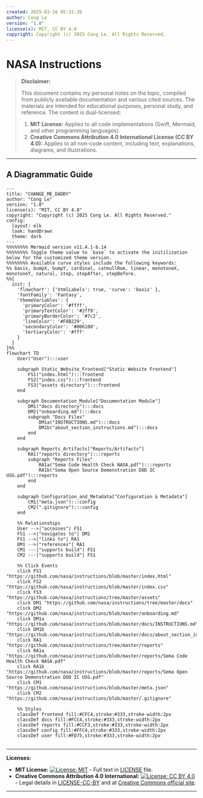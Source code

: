 ```yaml
---
created: 2025-03-16 05:31:26
author: Cong Le
version: "1.0"
license(s): MIT, CC BY 4.0
copyright: Copyright (c) 2025 Cong Le. All Rights Reserved.
---
```




# NASA Instructions
> **Disclaimer:**
>
> This document contains my personal notes on the topic,
> compiled from publicly available documentation and various cited sources.
> The materials are intended for educational purposes, personal study, and reference.
> The content is dual-licensed:
> 1. **MIT License:** Applies to all code implementations (Swift, Mermaid, and other programming languages).
> 2. **Creative Commons Attribution 4.0 International License (CC BY 4.0):** Applies to all non-code content, including text, explanations, diagrams, and illustrations.
---


## A Diagrammatic Guide 



```mermaid
---
title: "CHANGE_ME_DADDY"
author: "Cong Le"
version: "1.0"
license(s): "MIT, CC BY 4.0"
copyright: "Copyright (c) 2025 Cong Le. All Rights Reserved."
config:
  layout: elk
  look: handDrawn
  theme: dark
---
%%%%%%%% Mermaid version v11.4.1-b.14
%%%%%%%% Toggle theme value to `base` to activate the initilization below for the customized theme version.
%%%%%%%% Available curve styles include the following keywords:
%% basis, bumpX, bumpY, cardinal, catmullRom, linear, monotoneX, monotoneY, natural, step, stepAfter, stepBefore.
%%{
  init: {
    'flowchart': {'htmlLabels': true, 'curve': 'basis' },
    'fontFamily': 'Fantasy',
    'themeVariables': {
      'primaryColor': '#ffff',
      'primaryTextColor': '#2ff9',
      'primaryBorderColor': '#7c2',
      'lineColor': '#F8B229',
      'secondaryColor': '#006100',
      'tertiaryColor': '#fff'
    }
  }
}%%
flowchart TD
    User("User"):::user

    subgraph Static_Website_Frontend["Static Website Frontend"]
        FS1("index.html"):::frontend
        FS2("index.css"):::frontend
        FS3("assets directory"):::frontend
    end

    subgraph Documentation_Module["Documentation Module"]
        DM1("docs directory"):::docs
        DM2("onboarding.md"):::docs
        subgraph "Docs Files"
            DM1a("INSTRUCTIONS.md"):::docs
            DM1b("about_section_instructions.md"):::docs
        end
    end

    subgraph Reports_Artifacts["Reports/Artifacts"]
        RA1("reports directory"):::reports
        subgraph "Reports Files"
            RA1a("Sema Code Health Check NASA.pdf"):::reports
            RA1b("Sema Open Source Demonstration DOD IC USG.pdf"):::reports
        end
    end

    subgraph Configuration_and_Metadata["Configuration & Metadata"]
        CM1("meta.json"):::config
        CM2(".gitignore"):::config
    end

    %% Relationships
    User -->|"accesses"| FS1
    FS1 -->|"navigates to"| DM1
    FS1 -->|"links to"| RA1
    DM1 -->|"references"| RA1
    CM1 ---|"supports build"| FS1
    CM2 ---|"supports build"| FS1

    %% Click Events
    click FS1 "https://github.com/nasa/instructions/blob/master/index.html"
    click FS2 "https://github.com/nasa/instructions/blob/master/index.css"
    click FS3 "https://github.com/nasa/instructions/tree/master/assets"
    click DM1 "https://github.com/nasa/instructions/tree/master/docs"
    click DM2 "https://github.com/nasa/instructions/blob/master/onboarding.md"
    click DM1a "https://github.com/nasa/instructions/blob/master/docs/INSTRUCTIONS.md"
    click DM1b "https://github.com/nasa/instructions/blob/master/docs/about_section_instructions.md"
    click RA1 "https://github.com/nasa/instructions/tree/master/reports"
    click RA1a "https://github.com/nasa/instructions/blob/master/reports/Sema Code Health Check NASA.pdf"
    click RA1b "https://github.com/nasa/instructions/blob/master/reports/Sema Open Source Demonstration DOD IC USG.pdf"
    click CM1 "https://github.com/nasa/instructions/blob/master/meta.json"
    click CM2 "https://github.com/nasa/instructions/blob/master/.gitignore"

    %% Styles
    classDef frontend fill:#CFC4,stroke:#333,stroke-width:2px
    classDef docs fill:#FCC4,stroke:#333,stroke-width:2px
    classDef reports fill:#CCF3,stroke:#333,stroke-width:2px
    classDef config fill:#FFC4,stroke:#333,stroke-width:2px
    classDef user fill:#FD75,stroke:#333,stroke-width:2px
    
```





---
**Licenses:**

- **MIT License:**  [![License: MIT](https://img.shields.io/badge/License-MIT-yellow.svg)](LICENSE) - Full text in [LICENSE](LICENSE) file.
- **Creative Commons Attribution 4.0 International:** [![License: CC BY 4.0](https://licensebuttons.net/l/by/4.0/88x31.png)](LICENSE-CC-BY) - Legal details in [LICENSE-CC-BY](LICENSE-CC-BY) and at [Creative Commons official site](http://creativecommons.org/licenses/by/4.0/).

---
